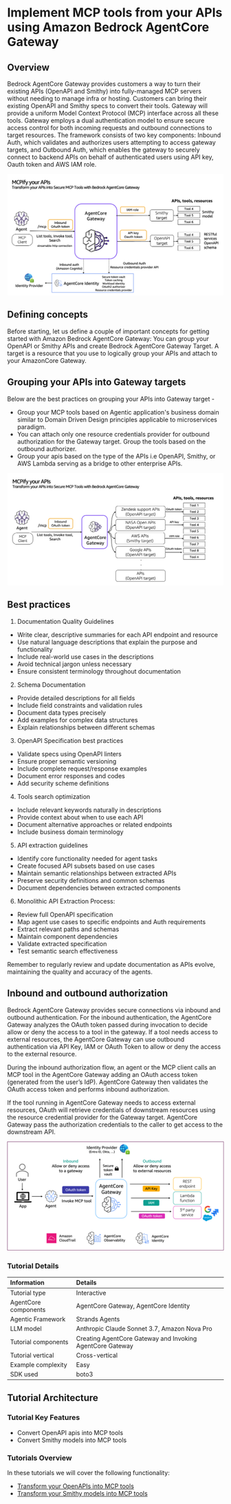 # Implement MCP tools from your APIs using Amazon Bedrock AgentCore Gateway

## Overview
Bedrock AgentCore Gateway provides customers a way to turn their existing APIs (OpenAPI and Smithy) into fully-managed MCP servers without needing to manage infra or hosting. Customers can bring their existing OpenAPI and Smithy specs to convert their tools. Gateway will provide a uniform Model Context Protocol (MCP) interface across all these tools. Gateway employs a dual authentication model to ensure secure access control for both incoming requests and outbound connections to target resources. The framework consists of two key components: Inbound Auth, which validates and authorizes users attempting to access gateway targets, and Outbound Auth, which enables the gateway to securely connect to backend APIs on behalf of authenticated users using API key, Oauth token and AWS IAM role.

![How does it work](images/apis-into-mcp-gateway.png)


## Defining concepts

Before starting, let us define a couple of important concepts for getting started with Amazon Bedrock AgentCore Gateway:
You can group your OpenAPI or Smithy APIs and create Bedrock AgentCore Gateway Target. A target is a resource that you use to logically group your APIs and attach to your AmazonCore Gateway. 

## Grouping your APIs into Gateway targets

Below are the best practices on grouping your APIs into Gateway target -
* Group your MCP tools based on Agentic application's business domain similar to Domain Driven Design principles applicable to microservices paradigm.
* You can attach only one resource credentials provider for outbound authorization for the Gateway target. Group the tools based on the outbound authorizer.
* Group your apis based on the type of the APIs i.e OpenAPI, Smithy, or AWS Lambda serving as a bridge to other enterprise APIs.

![Grouping the API tools into targets](images/api-groups-targets.png)

## Best practices

1. Documentation Quality Guidelines
- Write clear, descriptive summaries for each API endpoint and resource
- Use natural language descriptions that explain the purpose and functionality
- Include real-world use cases in the descriptions
- Avoid technical jargon unless necessary
- Ensure consistent terminology throughout documentation

2. Schema Documentation
- Provide detailed descriptions for all fields
- Include field constraints and validation rules
- Document data types precisely
- Add examples for complex data structures
- Explain relationships between different schemas

3. OpenAPI Specification best practices
- Validate specs using OpenAPI linters
- Ensure proper semantic versioning
- Include complete request/response examples
- Document error responses and codes
- Add security scheme definitions

4. Tools search optimization
- Include relevant keywords naturally in descriptions
- Provide context about when to use each API
- Document alternative approaches or related endpoints
- Include business domain terminology

5. API extraction guidelines
- Identify core functionality needed for agent tasks
- Create focused API subsets based on use cases
- Maintain semantic relationships between extracted APIs
- Preserve security definitions and common schemas
- Document dependencies between extracted components

6. Monolithic API Extraction Process:
- Review full OpenAPI specification
- Map agent use cases to specific endpoints and Auth requirements
- Extract relevant paths and schemas
- Maintain component dependencies
- Validate extracted specification
- Test semantic search effectiveness

Remember to regularly review and update documentation as APIs evolve, maintaining the quality and accuracy of the agents.

## Inbound and outbound authorization 
Bedrock AgentCore Gateway provides secure connections via inbound and outbound authentication. For the inbound authentication, the AgentCore Gateway analyzes the OAuth token passed during invocation to decide allow or deny the access to a tool in the gateway. If a tool needs access to external resources, the AgentCore Gateway can use outbound authentication via API Key, IAM or OAuth Token to allow or deny the access to the external resource.

During the inbound authorization flow, an agent or the MCP client calls an MCP tool in the AgentCore Gateway adding an OAuth access token (generated from the user’s IdP). AgentCore Gateway then validates the OAuth access token and performs inbound authorization.

If the tool running in AgentCore Gateway needs to access external resources, OAuth will retrieve credentials of downstream resources using the resource credential provider for the Gateway target. AgentCore Gateway pass the authorization credentials to the caller to get access to the downstream API. 

![Secure access](../images/gateway_secure_access.png)

### Tutorial Details

| Information          | Details                                                   |
|:---------------------|:----------------------------------------------------------|
| Tutorial type        | Interactive                                               |
| AgentCore components | AgentCore Gateway, AgentCore Identity                     |
| Agentic Framework    | Strands Agents                                            |
| LLM model            | Anthropic Claude Sonnet 3.7, Amazon Nova Pro              |
| Tutorial components  | Creating AgentCore Gateway and Invoking AgentCore Gateway |
| Tutorial vertical    | Cross-vertical                                            |
| Example complexity   | Easy                                                      |
| SDK used             | boto3                                                     |

## Tutorial Architecture

### Tutorial Key Features

* Convert OpenAPI apis into MCP tools
* Convert Smithy models into MCP tools

### Tutorials Overview

In these tutorials we will cover the following functionality:

- [Transform your OpenAPIs into MCP tools](02-transform-openapi-into-mcp-tools)
- [Transform your Smithy models into MCP tools](03-transform-smithyapis-into-mcp-tools)

